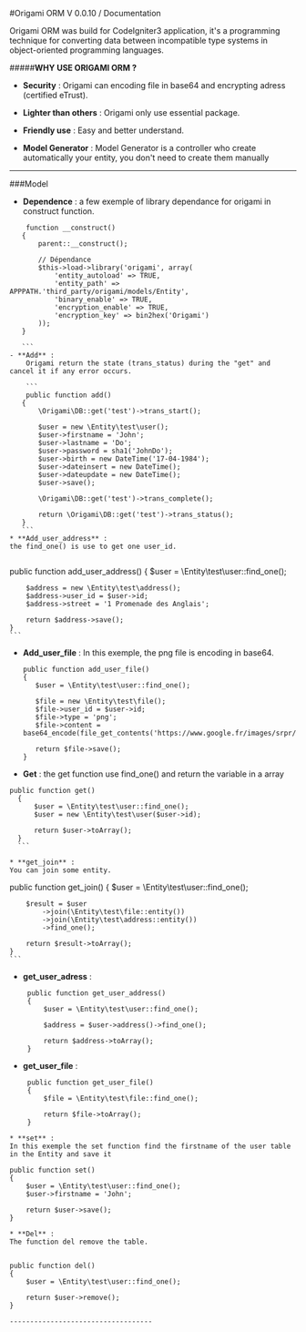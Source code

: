 
#Origami ORM V 0.0.10 / Documentation


Origami ORM was build for CodeIgniter3 application, it's a programming technique for converting data between 
incompatible type systems in object-oriented programming languages.

#####**WHY USE ORIGAMI ORM ?**

  * **Security** : 
      Origami can encoding file in base64 and encrypting adress (certified eTrust).
  
  * **Lighter than others** :
      Origami only use essential package.

  * **Friendly use** :
      Easy and better understand.
      

  * **Model Generator** :
      Model Generator is a controller who create automatically your entity, you don't need to create them manually
                                  
----------
 
###Model
 



- **Dependence** :
    a few exemple of library dependance for origami in construct function.

 ```
     function __construct()
    {
        parent::__construct();

        // Dépendance
        $this->load->library('origami', array(
            'entity_autoload' => TRUE,
            'entity_path' => APPPATH.'third_party/origami/models/Entity',
            'binary_enable' => TRUE,
            'encryption_enable' => TRUE,
            'encryption_key' => bin2hex('Origami')
        ));
    }
    
    ```
 - **Add** :
     Origami return the state (trans_status) during the "get" and cancel it if any error occurs.
     
     ```
     public function add()
    {
        \Origami\DB::get('test')->trans_start();

        $user = new \Entity\test\user();
        $user->firstname = 'John';
        $user->lastname = 'Do';
        $user->password = sha1('JohnDo');
        $user->birth = new DateTime('17-04-1984');
        $user->dateinsert = new DateTime();
        $user->dateupdate = new DateTime();
        $user->save();
        
        \Origami\DB::get('test')->trans_complete();
        
        return \Origami\DB::get('test')->trans_status();
    }
    ```
 * **Add_user_address** : 
 the find_one() is use to get one user_id.
   
   ```
   public function add_user_address()
    {
        $user = \Entity\test\user::find_one();

        $address = new \Entity\test\address();
        $address->user_id = $user->id;
        $address->street = '1 Promenade des Anglais';
        
        return $address->save();
    }
    ```
 * **Add_user_file** :
  In this exemple, the png file is encoding in base64.

     ```
     public function add_user_file()
    {
        $user = \Entity\test\user::find_one();

        $file = new \Entity\test\file();
        $file->user_id = $user->id;
        $file->type = 'png';
        $file->content = base64_encode(file_get_contents('https://www.google.fr/images/srpr/logo11w.png'));

        return $file->save();
    }
    ```
 * **Get** :
 the get function use find_one() and return the variable in a array


  ```
  public function get()
    {
        $user = \Entity\test\user::find_one();
        $user = new \Entity\test\user($user->id);
        
        return $user->toArray();
    }
    ```
    
 * **get_join** :
 You can join some entity.

   ```
   public function get_join()
    {
        $user = \Entity\test\user::find_one();

        $result = $user
            ->join(\Entity\test\file::entity())
            ->join(\Entity\test\address::entity())
            ->find_one();

        return $result->toArray();
    }
    ```
 * **get_user_adress** :
 
   ```
    public function get_user_address()
    {
        $user = \Entity\test\user::find_one();
        
        $address = $user->address()->find_one();

        return $address->toArray();
    }
    ```
 * **get_user_file** :
 
   ```
    public function get_user_file()
    {
        $file = \Entity\test\file::find_one();
        
        return $file->toArray();
    }
 ```
* **set** :
In this exemple the set function find the firstname of the user table in the Entity and save it
```
    public function set()
    {
        $user = \Entity\test\user::find_one();
        $user->firstname = 'John';

        return $user->save();
    }
 ```
 * **Del** :
The function del remove the table.


  ```
    public function del()
    {
        $user = \Entity\test\user::find_one();

        return $user->remove();
    }
```
-----------------------------------

 
